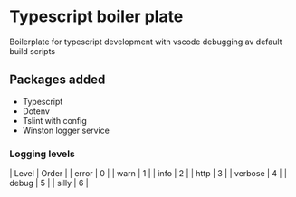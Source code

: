 # Typescript boiler plate

Boilerplate for typescript development with vscode debugging av default build scripts

## Packages added
* Typescript
* Dotenv
* Tslint with config
* Winston logger service

### Logging levels
| Level | Order |
| error | 0 |
| warn | 1 |
| info | 2 |
| http | 3 |
| verbose | 4 |
| debug | 5 |
| silly | 6 |
